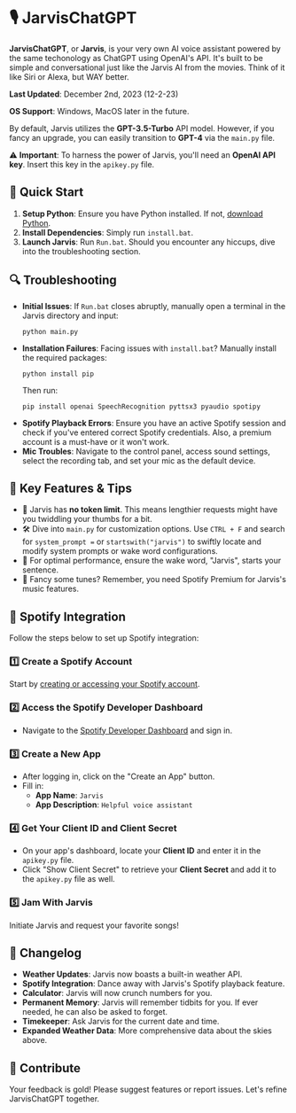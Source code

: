 # 🎙️ JarvisChatGPT

**JarvisChatGPT**, or **Jarvis**, is your very own AI voice assistant powered by the same techonology as ChatGPT using OpenAI's API. It's built to be simple and conversational just like the Jarvis AI from the movies. Think of it like Siri or Alexa, but WAY better.

**Last Updated**: December 2nd, 2023 (12-2-23)

**OS Support**: Windows, MacOS later in the future.

By default, Jarvis utilizes the **GPT-3.5-Turbo** API model. However, if you fancy an upgrade, you can easily transition to **GPT-4** via the `main.py` file.

⚠️ **Important**: To harness the power of Jarvis, you'll need an **OpenAI API key**. Insert this key in the `apikey.py` file.

## 🚀 Quick Start
1. **Setup Python**: Ensure you have Python installed. If not, [download Python](https://www.python.org/downloads/).
2. **Install Dependencies**: Simply run `install.bat`.
3. **Launch Jarvis**: Run `Run.bat`. Should you encounter any hiccups, dive into the troubleshooting section.

## 🔍 Troubleshooting
- **Initial Issues**: If `Run.bat` closes abruptly, manually open a terminal in the Jarvis directory and input:
  ``` shell
  python main.py
  ```
- **Installation Failures**: Facing issues with `install.bat`? Manually install the required packages:
  ``` shell
  python install pip
  ```
  Then run:
  ``` shell
  pip install openai SpeechRecognition pyttsx3 pyaudio spotipy
  ```
- **Spotify Playback Errors**: Ensure you have an active Spotify session and check if you've entered correct Spotify credentials. Also, a premium account is a must-have or it won't work.
- **Mic Troubles**: Navigate to the control panel, access sound settings, select the recording tab, and set your mic as the default device.

## 📌 Key Features & Tips
- 🚫 Jarvis has **no token limit**. This means lengthier requests might have you twiddling your thumbs for a bit.
- 🛠️ Dive into `main.py` for customization options. Use `CTRL + F` and search for `system_prompt =` or `startswith("jarvis")` to swiftly locate and modify system prompts or wake word configurations.
- 🎤 For optimal performance, ensure the wake word, "Jarvis", starts your sentence.
- 🎵 Fancy some tunes? Remember, you need Spotify Premium for Jarvis's music features. 

## 🎵 Spotify Integration
Follow the steps below to set up Spotify integration:

### 1️⃣ Create a Spotify Account
Start by [creating or accessing your Spotify account](https://www.spotify.com/).

### 2️⃣ Access the Spotify Developer Dashboard
- Navigate to the [Spotify Developer Dashboard](https://developer.spotify.com/dashboard/) and sign in.
  
### 3️⃣ Create a New App
- After logging in, click on the "Create an App" button.
- Fill in:
  - **App Name**: `Jarvis`
  - **App Description**: `Helpful voice assistant`

### 4️⃣ Get Your Client ID and Client Secret
- On your app's dashboard, locate your **Client ID** and enter it in the `apikey.py` file.
- Click "Show Client Secret" to retrieve your **Client Secret** and add it to the `apikey.py` file as well.

### 5️⃣ Jam With Jarvis
Initiate Jarvis and request your favorite songs!

## 📜 Changelog
- **Weather Updates**: Jarvis now boasts a built-in weather API.
- **Spotify Integration**: Dance away with Jarvis's Spotify playback feature.
- **Calculator**: Jarvis will now crunch numbers for you.
- **Permanent Memory**: Jarvis will remember tidbits for you. If ever needed, he can also be asked to forget.
- **Timekeeper**: Ask Jarvis for the current date and time.
- **Expanded Weather Data**: More comprehensive data about the skies above.

## 🤝 Contribute
Your feedback is gold! Please suggest features or report issues. Let's refine JarvisChatGPT together.
